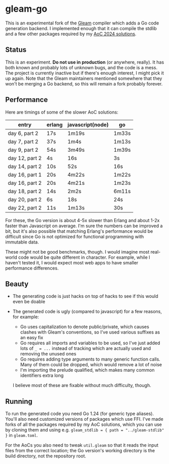 # gleam-go

This is an experimental fork of the [Gleam](https://github.com/gleam-lang/gleam) compiler which adds
a Go code generation backend. I implemented enough that it can compile the stdlib and a few other
packages required by my [AoC 2024 solutions](https://github.com/nonpop/aoc2024).

## Status

This is an experiment. **Do not use in production** (or anywhere, really). It has both known and
probably lots of unknown bugs, and the code is a mess. The project is currently inactive but if
there's enough interest, I might pick it up again. Note that the Gleam maintainers mentioned
somewhere that they won't be merging a Go backend, so this will remain a fork probably forever.

## Performance

Here are timings of some of the slower AoC solutions:

entry          | erlang | javascript(node) | go
---------------|--------|------------------|------
day 6, part 2  | 17s    | 1m19s            | 1m33s
day 7, part 2  | 37s    | 1m4s             | 1m13s
day 9, part 2  | 54s    | 3m49s            | 1m39s
day 12, part 2 | 4s     | 16s              | 3s
day 14, part 2 | 10s    | 52s              | 16s
day 16, part 1 | 20s    | 4m22s            | 1m22s
day 16, part 2 | 20s    | 4m21s            | 1m23s
day 18, part 2 | 14s    | 2m2s             | 6m11s
day 20, part 2 | 6s     | 18s              | 24s
day 22, part 2 | 11s    | 1m13s            | 30s

For these, the Go version is about 4-5x slower than Erlang and about 1-2x faster than Javascript on
average. I'm sure the numbers can be improved a bit, but it's also possible that matching Erlang's
performance would be difficult since Go is not optimized for functional programming with immutable
data.

These might not be good benchmarks, though. I would imagine most real-world code would be quite
different in character. For example, while I haven't tested it, I would expect most web apps to have
smaller performance differences.

## Beauty

- The generating code is just hacks on top of hacks to see if this would even be doable
- The generated code is ugly (compared to javascript) for a few reasons, for example:

  - Go uses capitalization to denote public/private, which causes clashes with Gleam's conventions,
    so I've used various suffixes as an easy fix
  - Go requires all imports and variables to be used, so I've just added lots of `_ = ...` instead
    of tracking which are actually used and removing the unused ones
  - Go requires adding type arguments to many generic function calls. Many of them could be dropped,
    which would remove a lot of noise
  - I'm importing the prelude qualified, which makes many common identifiers extra long

  I believe most of these are fixable without much difficulty, though.

## Running

To run the generated code you need Go 1.24 (for generic type aliases). You'll also need customized
versions of packages which use FFI. I've made forks of all the packages required by my AoC
solutions, which you can use by cloning them and using e.g.
`gleam_stdlib = { path = "../gleam-stdlib" }` in `gleam.toml`.

For the AoCs you also need to tweak `util.gleam` so that it reads the input files from the correct
location; the Go version's working directory is the build directory, not the repository root.
